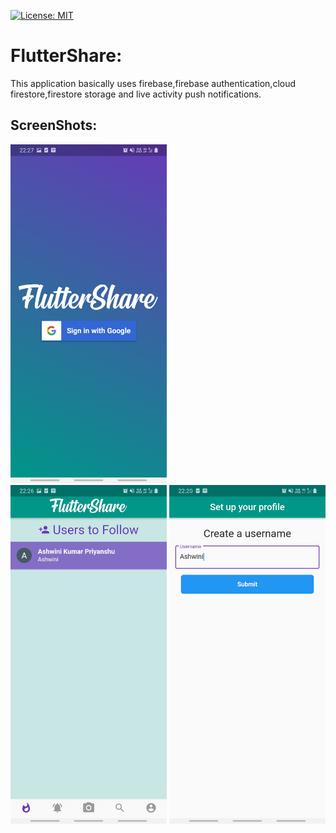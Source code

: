 [![License: MIT](https://img.shields.io/badge/License-MIT-yellow.svg)](https://opensource.org/licenses/MIT)

# FlutterShare:

This application basically uses firebase,firebase authentication,cloud firestore,firestore storage and live activity push notifications.

## ScreenShots:

<img src="Screenshots/5.jpg" width="250"> &nbsp;&nbsp;&nbsp;&nbsp; <img src="Screenshots/1.jpg" width="250" style="float:right"> &nbsp;&nbsp;&nbsp;&nbsp; &nbsp;&nbsp;&nbsp;&nbsp; <img src="Screenshots/6.jpg" width="250">


